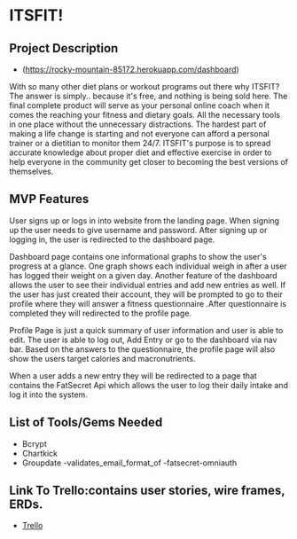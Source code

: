 # ITSFIT!
## Project Description
* (https://rocky-mountain-85172.herokuapp.com/dashboard)

With so many other diet plans or workout programs out there why ITSFIT? The answer is simply.. because it's free, and nothing is being sold here. The final complete product will serve as your personal online coach when it comes the reaching your fitness and dietary goals. All the necessary tools in one place without the unnecessary distractions. The hardest part of making a life change is starting and not everyone can afford a personal trainer or a dietitian to monitor them 24/7. ITSFIT's purpose is to spread accurate knowledge about proper diet and effective exercise in order to help everyone in the community get closer to becoming the best versions of themselves. 

## MVP Features
User signs up or logs in into website from the landing page. When signing up the user needs to give username and password. After signing up or logging in, the user is redirected to the dashboard page.

Dashboard page contains one informational graphs to show the user's progress at a glance.  One graph shows each individual weigh in after a user has logged their weight on a given day. Another feature of the dashboard allows the user to see their individual entries and add new entries as well. If the user has just created their account, they will be prompted to go to their profile where they will answer a fitness questionnaire .After questionnaire is completed they will redirected to the profile page.

Profile Page is just a quick summary of user information and user is able to edit. The user is able to log out, Add Entry or go to the dashboard via nav bar. Based on the answers to the questionnaire, the profile page will also show the users target calories and macronutrients.

When a user adds a new entry they will be redirected to a page that contains the FatSecret Api which allows the user to log their daily intake and log it into the system.

 

## List of Tools/Gems Needed
- Bcrypt
- Chartkick
- Groupdate
-validates_email_format_of
-fatsecret-omniauth

## Link To Trello:contains user stories, wire frames, ERDs.
* [Trello](https://trello.com/b/tilleRni/iifyls)